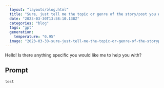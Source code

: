 ```yaml
---
  layout: "layouts/blog.html"
  title: "Sure, just tell me the topic or genre of the story/post you want me to name"
  date: "2023-03-30T13:58:10.138Z"
  categories: "blog"
  tags: "gpt"
  generation: 
    temperature: "0.95"
  image: "2023-03-30-sure-just-tell-me-the-topic-or-genre-of-the-storypost-you-want-me-to-name.webp"
---
```

Hello! Is there anything specific you would like me to help you with?


## Prompt
```markdown
test
```
